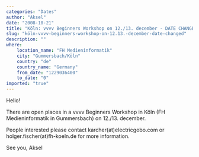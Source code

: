 ```yaml
---
categories: "Dates"
author: "Aksel"
date: "2008-10-21"
title: "Köln: vvvv Beginners Workshop on 12./13. december - DATE CHANGED!"
slug: "köln-vvvv-beginners-workshop-on-12.13.-december-date-changed"
description: ""
where: 
    location_name: "FH Medieninformatik"
    city: "Gummersbach/Köln"
    country: "de"
    country_name: "Germany"
    from_date: "1229036400"
    to_date: "0"
imported: "true"
---
```



Hello!

There are open places in a vvvv Beginners Workshop in Köln (FH Medieninformatik in Gummersbach) on 12./13. december.

People interested please contact karcher(at)electricgobo.com or holger.fischer(at)fh-koeln.de for more information.

See you, Aksel